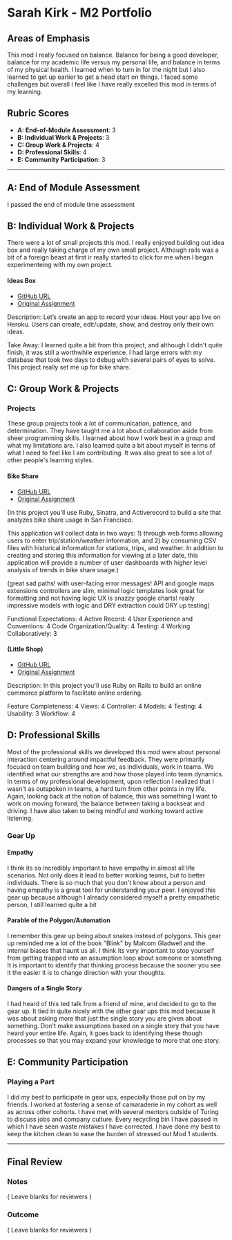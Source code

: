 # Sarah Kirk - M2 Portfolio

## Areas of Emphasis
This mod I really focused on balance. Balance for being a good developer, balance
for my academic life versus my personal life, and balance in terms of my physical
health. I learned when to turn in for the night but I also learned to get up
earlier to get a head start on things. I faced some challenges but overall I feel like I have really excelled this mod in terms of my learning.


## Rubric Scores

* **A: End-of-Module Assessment**: 3
* **B: Individual Work & Projects**: 3
* **C: Group Work & Projects**: 4
* **D: Professional Skills**: 4
* **E: Community Participation**: 3

-----------------------

## A: End of Module Assessment

I passed the end of module time assessment

## B: Individual Work & Projects

There were a lot of small projects this mod. I really enjoyed building out idea
box and really taking charge of my own small project. Although rails was a bit of a foreign beast at first ir really started to click for me when I began experimenteing with my own project.

#### Ideas Box

* [GitHub URL](https://https://github.com/sarahdactyl71/ideas_box)
* [Original Assignment](http://backend.turing.io/module2/projects/mini-project)

Description: Let’s create an app to record your ideas. Host your app live on Heroku. Users can create, edit/update, show, and destroy only their own ideas.

Take Away: I learned quite a bit from this project, and although I didn't quite finish, it was still
a worthwhile experience. I had large errors with my database that took two days to debug with several pairs of eyes to solve. This project really set me up for bike share.

## C: Group Work & Projects

### Projects

These group projects took a lot of communication, patience, and determination. They have taught me a lot about collaboration aside from sheer programming skills. I learned about how I work best in a group and what my limitations are. I also learned quite a bit about myself in terms of what I need to feel like I am contributing. It was also great to see a lot of other people's learning styles.

#### Bike Share

* [GitHub URL](https://github.com/Benjaminpjacobs/bike-share)
* [Original Assignment](https://github.com/turingschool/bike-share)

(In this project you'll use Ruby, Sinatra, and Activerecord to build a site that analyzes bike share usage in San Francisco.

This application will collect data in two ways: 1) through web forms allowing users to enter trip/station/weather information, and 2) by consuming CSV files with historical information for stations, trips, and weather. In addition to creating and storing this information for viewing at a later date, this application will provide a number of user dashboards with higher level analysis of trends in bike share usage.)

(great sad paths! with user-facing error messages!
API and google maps extensions
controllers are slim, minimal logic
templates look great for formatting and not having logic
UX is snazzy
google charts!
really impressive models with logic and DRY extraction
could DRY up testing)

Functional Expectations: 4
Active Record: 4
User Experience and Conventions: 4
Code Organization/Quality: 4
Testing: 4
Working Collaboratively: 3


#### (Little Shop)

* [GitHub URL](https://github.com/Benjaminpjacobs/little-shop)
* [Original Assignment](https://github.com/turingschool/curriculum/blob/master/source/projects/little_shop.markdown)

Description: In this project you'll use Ruby on Rails to build an online commerce platform to facilitate online ordering.

Feature Completeness: 4
Views: 4
Controller: 4
Models: 4
Testing: 4
Usability: 3
Workflow: 4



## D: Professional Skills
Most of the professional skills we developed this mod were about personal interaction centering around impactful feedback. They were primarily focused on team building and how we, as individuals, work in teams. We identified what our strengths are and how those played into team dynamics. In terms of my professional development, upon reflection I realized that I wasn't as outspoken in teams, a hard turn from other points in my life. Again, looking back at the notion of balance, this was something I want to work on moving forward; the balance between taking a backseat and driving. I have also taken to being mindful and working toward active listening.

### Gear Up
#### Empathy

I think its so incredibly important to have empathy in almost all life scenarios. Not only does it lead to better working teams, but to better individuals. There is so much that you don't know about a person and having empathy is a great tool for understanding your peer. I enjoyed this gear up because although I already considered myself a pretty empathetic person, I still learned quite a bit

#### Parable of the Polygon/Automation

I remember this gear up being about snakes instead of polygons. This gear up reminded me a lot of the book "Blink" by Malcom Gladwell and the internal biases that haunt us all. I think its very important to stop yourself from getting trapped into an assumption loop about someone or something. It is important to identify that thinking process because the sooner you see it the easier it is to change direction with your thoughts.

#### Dangers of a Single Story

I had heard of this ted talk from a friend of mine, and decided to go to the gear up. It tied in quite nicely with the other gear ups this mod because it was about asking more that just the single story you are given about something. Don't make assumptions based on a single story that you have heard your entire life. Again, it goes back to identifying these though processes so that you may expand your knowledge to more that one story.

## E: Community Participation

### Playing a Part

I did my best to participate in gear ups, especially those put on by my friends. I worked at fostering a sense of camaraderie in my cohort as well as across other cohorts. I have met with several mentors outside of Turing to discuss jobs and company culture. Every recycling bin I have passed in which I have seen waste mistakes I have corrected. I have done my best to keep the kitchen clean to ease the burden of stressed out Mod 1 students.

------------------

## Final Review

### Notes

( Leave blanks for reviewers )

### Outcome

( Leave blanks for reviewers )
